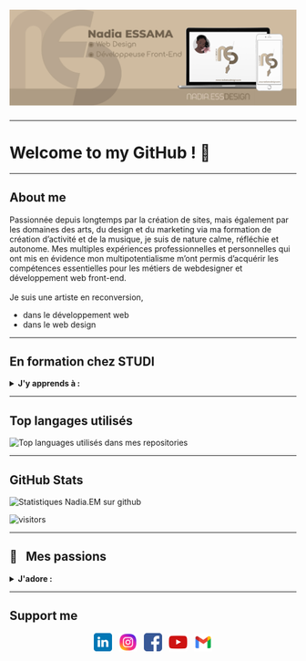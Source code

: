 <!--START_SECTION: baner-->
# ![nadiaprojets](https://github.com/nadiaprojets/nadiaprojets/blob/main/nadia-baner.jpg)
<!--END_SECTION: Baner-->
---

# Welcome to my GitHub ! 👋
---
<!--START_SECTION: About me-->
## About me
Passionnée depuis longtemps par la création de sites, mais également par les domaines des arts, du design et du marketing via ma formation de création d’activité et de la musique, je suis de nature calme, réfléchie et autonome. Mes multiples expériences professionnelles et personnelles qui ont mis en évidence mon multipotentialisme m’ont permis d’acquérir les compétences essentielles pour les métiers de webdesigner et développement web front-end.<br/>  
Je suis une artiste en reconversion,
- dans le développement web
- dans le web design 

<!--END_SECTION: About me-->
---

<!--START_SECTION: Formation-->
## En formation chez STUDI
<details>
 <summary><strong>J'y apprends à : </strong></summary>
   - Analyser les besoins à partir d’un cahier des charges<br/>
   - Découper et intégrer une maquette graphique en HTML5<br/> 
   - Maîtriser les bases de l’UX Design<br/> 
   - Réaliser des interfaces web statiques et adaptables<br/> 
   - Respect des standards du web et des normes en vigueur<br/> 
   - Mettre en forme des pages web avec CSS3<br/>
   - Concevoir et développer des applications et sites Web modernes et dynamiques<br/>
   - Créer et administrer une base de données<br/>
   - Développer des sites web dynamiques avec PHP<br/>
   - Optimiser le référencement naturel<br/>
   - Utiliser Git et Github pour gérer son code source<br/>
   - Dynamiser des pages web en Javascript<br/>
   - Programmer en asynchrone avec AJAX<br/>
   - Créer une application web avec React.js<br/>
   - Créer une application web avec le framework Symfony<br/>
   - Développer une application mobile avec React Native<br/>
   - Se connecter et communiquer avec une API<br/>
   - Comprendre l’architecture MVVM<br/>
   - Concevoir un site avec le CMS Wordpress et le personnaliser
</details>
<!--END_SECTION: Formation-->

---

<!--START_SECTION: Top langages-->
## Top langages utilisés
<div>
  <img width="" src="https://github-readme-stats.vercel.app/api/top-langs/?username=nadiaprojets&layout=compact&hide_title=1&card_width=300" alt="Top languages utilisés dans mes repositories" />
</div>
<!--END_SECTION: Top langages-->

---

## GitHub Stats
![Statistiques Nadia.EM sur github](https://github-readme-stats.vercel.app/api?username=nadiaprojets&show_icons=true&hide=["prs","issues","contribs"])

![visitors](https://visitor-badge.glitch.me/badge?page_id=nadiaprojets&left_color=green&right_color=red)

---
<!--START_SECTION: Passions-->
## 🧡 &nbsp;&nbsp;Mes passions
<details>
 <summary><strong>J'adore : </strong></summary>
   - Les nouvelles technologies<br/>
   - Le web design<br/>
 
   - Dessiner : <a href="https://www.instagram.com/nadia.essama.mbida/">voir</a><br/>
   - Peindre : <a href="https://nadiaprojets.github.io/peintures/">voir</a><br/>
   - L'art sous toutes ses formes
   - Les nouvelles technologies
   - L'art IA : <a href="https://www.instagram.com/entreprenartistes/">voir</a><br/>
   - Jouer du piano : <a href="https://youtu.be/ReyOn7U54ls">Écouter</a><br/> 
   - Composer de la musique : <a href="https://youtube.com/playlist?list=PLtOmNI_l2q0rVCEWl1Ew20xji3vx_bK_r">Écouter</a><br/>
   - Chanter<br/>
   - Créer des animations : <a href="https://youtube.com/playlist?list=PLtOmNI_l2q0oyP2Y09-rBanE3Aks-qaxy">voir</a><br/>
   - Ecrire : <a href="https://www.instagram.com/nadiaessamambida/">voir</a><br/>
   - La nature<br/>
   - La philosophie 
   - La psychologie
   - L'astronomie
   - La physique quantique
   - La spiritualité africaine
</details>
<!--END_SECTION: Passions-->

---
<!--START_SECTION: Support me-->
## Support me
<p align='center'>
  <a href="https://www.linkedin.com/in/nadiaessama/"><img height="32" src="https://github.com/nadiaprojets/nadiaprojets/blob/main/linkedin_icon.png?raw=true"></a>&nbsp;&nbsp;
  <a href="https://www.instagram.com/nadiaessdesign/"><img height="32" src="https://github.com/nadiaprojets/nadiaprojets/blob/main/instagram_icon.png?raw=true"></a>&nbsp;&nbsp;
  <a href="https://www.facebook.com/nadiaessdesign/"><img height="32" src="https://github.com/nadiaprojets/nadiaprojets/blob/main/facebook_icon.png?raw=true"></a>&nbsp;&nbsp;
  <a href="https://www.youtube.com/@nadiaEM"><img height="32" src="https://github.com/nadiaprojets/nadiaprojets/blob/main/Youtube_icon.png?raw=true"></a>&nbsp;&nbsp;
  <a href="mailto:nadiaess.design@gmail.com"><img height="32" src="https://github.com/nadiaprojets/nadiaprojets/blob/main/gmail_icon.png?raw=true"></a>
</p>
<!--END_SECTION: Support me-->
